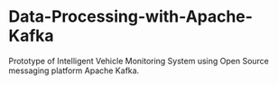 # Data-Processing-with-Apache-Kafka
Prototype of Intelligent Vehicle Monitoring System using Open Source messaging platform Apache Kafka.
